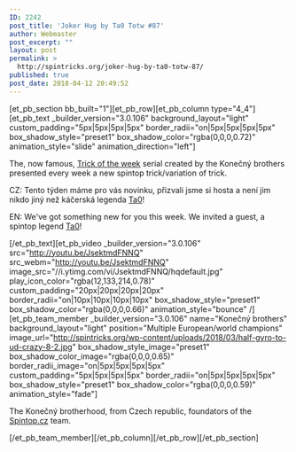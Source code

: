 ```yaml
---
ID: 2242
post_title: 'Joker Hug by Ta0 Totw #87'
author: Webmaster
post_excerpt: ""
layout: post
permalink: >
  http://spintricks.org/joker-hug-by-ta0-totw-87/
published: true
post_date: 2018-04-12 20:49:52
---
```

[et_pb_section bb_built="1"][et_pb_row][et_pb_column type="4_4"][et_pb_text _builder_version="3.0.106" background_layout="light" custom_padding="5px|5px|5px|5px" border_radii="on|5px|5px|5px|5px" box_shadow_style="preset1" box_shadow_color="rgba(0,0,0,0.72)" animation_style="slide" animation_direction="left"]

The, now famous, <a href="/tag/totw">Trick of the week</a> serial created by the Konečný brothers presented every week a new spintop trick/variation of trick.

CZ: Tento týden máme pro vás novinku, přizvali jsme si hosta a není jim nikdo jiný než káčerská legenda <a href="/category/spinners/ta0">Ta0</a>!

EN: We've got something new for you this week. We invited a guest, a spintop legend <a href="/category/spinners/ta0">Ta0</a>!

[/et_pb_text][et_pb_video _builder_version="3.0.106" src="http://youtu.be/JsektmdFNNQ" src_webm="http://youtu.be/JsektmdFNNQ" image_src="//i.ytimg.com/vi/JsektmdFNNQ/hqdefault.jpg" play_icon_color="rgba(12,133,214,0.78)" custom_padding="20px|20px|20px|20px" border_radii="on|10px|10px|10px|10px" box_shadow_style="preset1" box_shadow_color="rgba(0,0,0,0.66)" animation_style="bounce" /][et_pb_team_member _builder_version="3.0.106" name="Konečný brothers" background_layout="light" position="Multiple European/world champions" image_url="http://spintricks.org/wp-content/uploads/2018/03/half-gyro-to-ud-crazy-8-2.jpg" box_shadow_style_image="preset1" box_shadow_color_image="rgba(0,0,0,0.65)" border_radii_image="on|5px|5px|5px|5px" custom_padding="5px|5px|5px|5px" border_radii="on|5px|5px|5px|5px" box_shadow_style="preset1" box_shadow_color="rgba(0,0,0,0.59)" animation_style="fade"]

The Konečný brotherhood, from Czech republic, foundators of the <a href="http://spintop.cz">Spintop.cz</a> team.

[/et_pb_team_member][/et_pb_column][/et_pb_row][/et_pb_section]